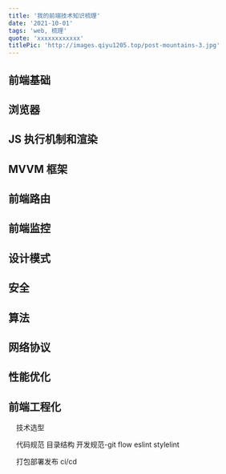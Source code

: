 ```yaml
---
title: '我的前端技术知识梳理'
date: '2021-10-01'
tags: 'web, 梳理'
quote: 'xxxxxxxxxxxx'
titlePic: 'http://images.qiyu1205.top/post-mountains-3.jpg'
---
```


## 前端基础

## 浏览器

## JS 执行机制和渲染

## MVVM 框架

## 前端路由

## 前端监控

## 设计模式

## 安全

## 算法

## 网络协议

## 性能优化

## 前端工程化

    技术选型

    代码规范 目录结构 开发规范-git flow eslint stylelint

    打包部署发布 ci/cd


